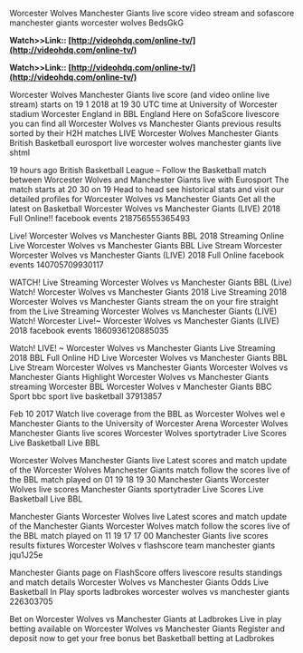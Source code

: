 Worcester Wolves Manchester Giants live score video stream and sofascore manchester giants worcester wolves BedsGkG

**Watch>>Link:: [http://videohdq.com/online-tv/](http://videohdq.com/online-tv/)**

**Watch>>Link:: [http://videohdq.com/online-tv/](http://videohdq.com/online-tv/)**

Worcester Wolves Manchester Giants live score (and video online live stream) starts on 19 1 2018 at 19 30 UTC time at University of Worcester stadium Worcester England in BBL England Here on SofaScore livescore you can find all Worcester Wolves vs Manchester Giants previous results sorted by their H2H matches 
LIVE Worcester Wolves Manchester Giants British Basketball 
 eurosport live worcester wolves manchester giants live shtml

19 hours ago British Basketball League – Follow the Basketball match between Worcester Wolves and Manchester Giants live with Eurosport The match starts at 20 30 on 19 Head to head see historical stats and visit our detailed profiles for Worcester Wolves vs Manchester Giants Get all the latest on Basketball 
Worcester Wolves vs Manchester Giants (LIVE) 2018 Full Online!!
 facebook events 218756555365493

Live! Worcester Wolves vs Manchester Giants BBL 2018 Streaming Online Live Worcester Wolves vs Manchester Giants BBL Live Stream Worcester 
Worcester Wolves vs Manchester Giants (LIVE) 2018 Full Online
 facebook events 140705709930117

WATCH! Live Streaming Worcester Wolves vs Manchester Giants BBL (Live) Watch! Worcester Wolves vs Manchester Giants 2018 Live Streaming 2018 Worcester Wolves vs Manchester Giants stream the on your fire straight from the Live Streaming Worcester Wolves vs Manchester Giants (LIVE) Watch! Worcester 
Live!~ Worcester Wolves vs Manchester Giants (LIVE) 2018 
 facebook events 1860936120885035

Watch! LIVE! ~ Worcester Wolves vs Manchester Giants Live Streaming 2018 BBL Full Online HD Live Worcester Wolves vs Manchester Giants BBL Live Stream Worcester Wolves vs Manchester Giants Worcester Wolves vs Manchester Giants Highlight Worcester Wolves vs Manchester Giants streaming Worcester 
BBL Worcester Wolves v Manchester Giants BBC Sport
 bbc sport live basketball 37913857

Feb 10 2017 Watch live coverage from the BBL as Worcester Wolves wel e Manchester Giants to the University of Worcester Arena 
Worcester Wolves Manchester Giants live scores Worcester Wolves 
 sportytrader Live Scores Live Basketball Live BBL

Worcester Wolves Manchester Giants live Latest scores and match update of the Worcester Wolves Manchester Giants match follow the scores live of the BBL match played on 01 19 18 19 30 
Manchester Giants Worcester Wolves live scores Manchester Giants 
 sportytrader Live Scores Live Basketball Live BBL

Manchester Giants Worcester Wolves live Latest scores and match update of the Manchester Giants Worcester Wolves match follow the scores live of the BBL match played on 11 19 17 17 00 
Manchester Giants live scores results fixtures Worcester Wolves v 
 flashscore team manchester giants jqu1J25e 

Manchester Giants page on FlashScore offers livescore results standings and match details 
Worcester Wolves vs Manchester Giants Odds Live Basketball In Play 
 sports ladbrokes worcester wolves vs manchester giants 226303705 

Bet on Worcester Wolves vs Manchester Giants at Ladbrokes Live in play betting available on Worcester Wolves vs Manchester Giants Register and deposit now to get your free bonus bet Basketball betting at Ladbrokes 